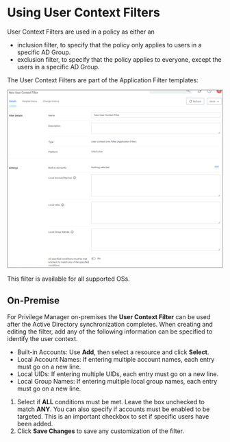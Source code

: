 [title]: # (User Context)
[tags]: # (sid,*nix)
[priority]: # (2)
# Using User Context Filters

User Context Filters are used in a policy as either an

* inclusion filter, to specify that the policy only applies to users in a specific AD Group.
* exclusion filter, to specify that the policy applies to everyone, except the users in a specific AD Group.

The User Context Filters are part of the Application Filter templates:

![User Context Filter templates](images/user-context-1.png "User Context Filter templates")

This filter is available for all supported OSs.

## On-Premise

For Privilege Manager on-premises the __User Context Filter__ can be used after the Active Directory synchronization completes. When creating and editing the filter, add any of the following information can be specified to identify the user context.

* Built-in Accounts: Use __Add__, then select a resource and click __Select__.
* Local Account Names: If entering multiple account names, each entry must go on a new line.
* Local UIDs: If entering multiple UIDs, each entry must go on a new line.
* Local Group Names: If entering multiple local group names, each entry must go on a new line.

1. Select if __ALL__ conditions must be met. Leave the box unchecked to match __ANY__. You can also specify if accounts must be enabled to be targeted. This is an important checkbox to set if specific users have been added.
1. Click __Save Changes__ to save any customization of the filter.

<!--## Cloud

For Privilege Manager cloud the __User Context Filter via SID__ can be used if (Azure) AD synchronization has not been set up but the SID of the group is known. When creating the filter, enter the

* Group SID , and
* Group Name, to name the group if it does not exist.

![Create User Context Filter via SID](images/user_context_2.png "Create User Context Filter via SID") -->
